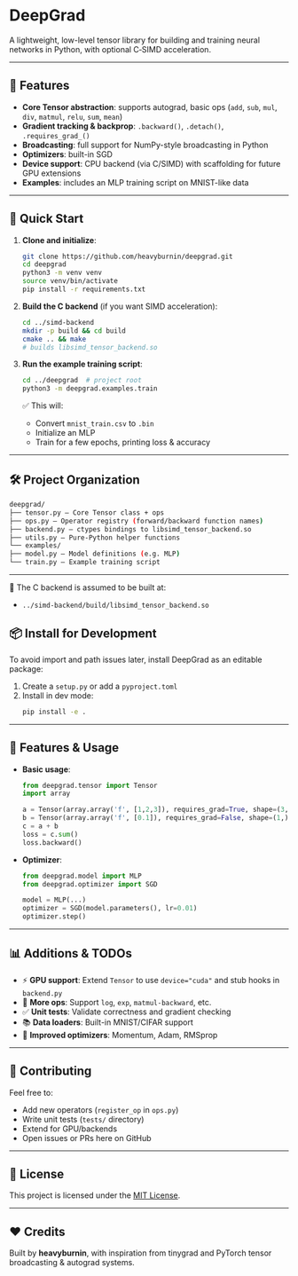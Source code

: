 # DeepGrad

A lightweight, low-level tensor library for building and training neural networks in Python, with optional C‑SIMD acceleration.

---

## 🔧 Features

- **Core Tensor abstraction**: supports autograd, basic ops (`add`, `sub`, `mul`, `div`, `matmul`, `relu`, `sum`, `mean`)
- **Gradient tracking & backprop**: `.backward()`, `.detach()`, `.requires_grad_()`
- **Broadcasting**: full support for NumPy-style broadcasting in Python
- **Optimizers**: built-in SGD
- **Device support**: CPU backend (via C/SIMD) with scaffolding for future GPU extensions
- **Examples**: includes an MLP training script on MNIST-like data

---

## 🚀 Quick Start

1. **Clone and initialize**:
    ```bash
    git clone https://github.com/heavyburnin/deepgrad.git
    cd deepgrad
    python3 -m venv venv
    source venv/bin/activate
    pip install -r requirements.txt
    ```

2. **Build the C backend** (if you want SIMD acceleration):
    ```bash
    cd ../simd-backend
    mkdir -p build && cd build
    cmake .. && make
    # builds libsimd_tensor_backend.so
    ```

3. **Run the example training script**:
    ```bash
    cd ../deepgrad  # project root
    python3 -m deepgrad.examples.train
    ```

    ✅ This will:
    - Convert `mnist_train.csv` to `.bin`
    - Initialize an MLP
    - Train for a few epochs, printing loss & accuracy

---

## 🛠️ Project Organization
```bash
deepgrad/
├── tensor.py – Core Tensor class + ops
├── ops.py – Operator registry (forward/backward function names)
├── backend.py – ctypes bindings to libsimd_tensor_backend.so
├── utils.py – Pure-Python helper functions
└── examples/
├── model.py – Model definitions (e.g. MLP)
└── train.py – Example training script
```

---

🧩 The C backend is assumed to be built at:

- `../simd-backend/build/libsimd_tensor_backend.so`


## 📦 Install for Development
To avoid import and path issues later, install DeepGrad as an editable package:

1. Create a `setup.py` or add a `pyproject.toml`
2. Install in dev mode:
    ```bash
    pip install -e .
    ```

---

## 🧠 Features & Usage

- **Basic usage**:
    ```python
    from deepgrad.tensor import Tensor
    import array

    a = Tensor(array.array('f', [1,2,3]), requires_grad=True, shape=(3,))
    b = Tensor(array.array('f', [0.1]), requires_grad=False, shape=(1,))
    c = a + b
    loss = c.sum()
    loss.backward()
    ```

- **Optimizer**:
    ```python
    from deepgrad.model import MLP
    from deepgrad.optimizer import SGD

    model = MLP(...)
    optimizer = SGD(model.parameters(), lr=0.01)
    optimizer.step()
    ```

---

## 📊 Additions & TODOs

- ⚡ **GPU support**: Extend `Tensor` to use `device="cuda"` and stub hooks in `backend.py`
- 🧪 **More ops**: Support `log`, `exp`, `matmul-backward`, etc.
- ✅ **Unit tests**: Validate correctness and gradient checking
- 📚 **Data loaders**: Built-in MNIST/CIFAR support
- 🎨 **Improved optimizers**: Momentum, Adam, RMSprop

---

## 📝 Contributing

Feel free to:

- Add new operators (`register_op` in `ops.py`)
- Write unit tests (`tests/` directory)
- Extend for GPU/backends
- Open issues or PRs here on GitHub

---

## 🔐 License
This project is licensed under the [MIT License](LICENSE).

---

## ❤️ Credits

Built by **heavyburnin**, with inspiration from tinygrad and PyTorch tensor broadcasting & autograd systems.
